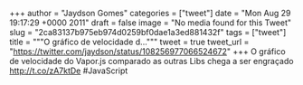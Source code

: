 
+++
author = "Jaydson Gomes"
categories = ["tweet"]
date = "Mon Aug 29 19:17:29 +0000 2011"
draft = false
image = "No media found for this Tweet"
slug = "2ca83137b975eb974d0259bf0dae1a3ed881432f"
tags = ["tweet"]
title = """O gráfico de velocidade d..."""
tweet = true
tweet_url = "https://twitter.com/jaydson/status/108256977066524672"
+++
O gráfico de velocidade do Vapor.js comparado as outras Libs chega a ser engraçado http://t.co/zA7ktDe #JavaScript
